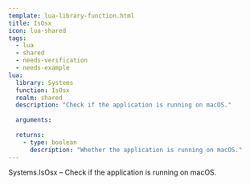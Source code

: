 ```yaml
---
template: lua-library-function.html
title: IsOsx
icon: lua-shared
tags:
  - lua
  - shared
  - needs-verification
  - needs-example
lua:
  library: Systems
  function: IsOsx
  realm: shared
  description: "Check if the application is running on macOS."
  
  arguments:
  
  returns:
    - type: boolean
      description: "Whether the application is running on macOS."
---
```


<div class="lua__search__keywords">
Systems.IsOsx &#x2013; Check if the application is running on macOS.
</div>
